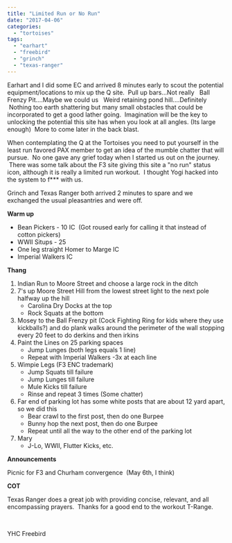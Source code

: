 ```yaml
---
title: "Limited Run or No Run"
date: "2017-04-06"
categories: 
  - "tortoises"
tags: 
  - "earhart"
  - "freebird"
  - "grinch"
  - "texas-ranger"
---
```


Earhart and I did some EC and arrived 8 minutes early to scout the potential equipment/locations to mix up the Q site.  Pull up bars...Not really   Ball Frenzy Pit....Maybe we could us   Weird retaining pond hill....Definitely  Nothing too earth shattering but many small obstacles that could be incorporated to get a good lather going.  Imagination will be the key to unlocking the potential this site has when you look at all angles. (Its large enough)  More to come later in the back blast.

When contemplating the Q at the Tortoises you need to put yourself in the least run favored PAX member to get an idea of the mumble chatter that will pursue.  No one gave any grief today when I started us out on the journey.  There was some talk about the F3 site giving this site a "no run" status icon, although it is really a limited run workout.  I thought Yogi hacked into the system to f\*\*\* with us.

Grinch and Texas Ranger both arrived 2 minutes to spare and we exchanged the usual pleasantries and were off.

**Warm up**

- Bean Pickers - 10 IC  (Got roused early for calling it that instead of cotton pickers)
- WWII Situps - 25
- One leg straight Homer to Marge IC
- Imperial Walkers IC

**Thang**

1. Indian Run to Moore Street and choose a large rock in the ditch
2. 7's up Moore Street Hill from the lowest street light to the next pole halfway up the hill
    - Carolina Dry Docks at the top
    - Rock Squats at the bottom
3. Mosey to the Ball Frenzy pit (Cock Fighting Ring for kids where they use kickballs?) and do plank walks around the perimeter of the wall stopping every 20 feet to do derkins and then irkins
4. Paint the Lines on 25 parking spaces
    - Jump Lunges (both legs equals 1 line)
    - Repeat with Imperial Walkers -3x at each line
5. Wimpie Legs (F3 ENC trademark)
    - Jump Squats till failure
    - Jump Lunges till failure
    - Mule Kicks till failure
    - Rinse and repeat 3 times (Some chatter)
6. Far end of parking lot has some white posts that are about 12 yard apart, so we did this
    - Bear crawl to the first post, then do one Burpee
    - Bunny hop the next post, then do one Burpee
    - Repeat until all the way to the other end of the parking lot
7. Mary
    - J-Lo, WWII, Flutter Kicks, etc.

**Announcements**

Picnic for F3 and Churham convergence  (May 6th, I think)

**COT**

Texas Ranger does a great job with providing concise, relevant, and all encompassing prayers.  Thanks for a good end to the workout T-Range.

 

YHC Freebird
